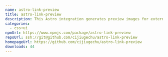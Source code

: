 ```yaml
---
name: astro-link-preview
title: astro-link-preview
description: This Astro integration generates preview images for external links.
categories:
  - css+ui
npmUrl: https://www.npmjs.com/package/astro-link-preview
repoUrl: ssh://git@github.com/cijiugechu/astro-link-preview
homepageUrl: https://github.com/cijiugechu/astro-link-preview
downloads: 44
---
```

